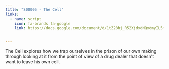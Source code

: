 ```yaml
---
title: "S00005 - The Cell"
links:
  - name: script
    icon: fa-brands fa-google
    link: https://docs.google.com/document/d/1tZ28hj_R52XjdxdNQxdmyIL5fwibdZ6gCBPbp1gq1RU/edit?usp=sharing


---
```


The Cell explores how we trap ourselves in the prison of our own making through looking at it from the point of view of a drug dealer that doesn't want to leave his own cell.